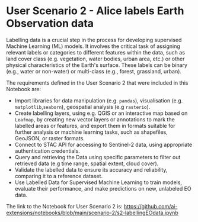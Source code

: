# User Scenario 2 - Alice labels Earth Observation data

Labelling data is a crucial step in the process for developing supervised Machine Learning (ML) models. It involves the critical task of assigning relevant labels or categories to different features within the data, such as land cover class (e.g. vegetation, water bodies, urban area, etc.) or other physical characteristics of the Earth's surface. These labels can be binary (e.g., water or non-water) or multi-class (e.g., forest, grassland, urban).

The requirements defined in the User Scenario 2 that were included in this Notebook are:
* Import libraries for data manipulation (e.g. `pandas`), visualisation (e.g. `matplotlib`,`seaborn`), geospatial analysis (e.g `rasterio`).
* Create labelling layers, using e.g. QGIS or an interactive map based on `Leafmap`, by creating new vector layers or annotations to mark the labelled areas or features, and export them in formats suitable for further analysis or machine learning tasks, such as shapefiles, GeoJSON, or raster formats.
* Connect to STAC API for accessing to Sentinel-2 data, using appropriate authentication credentials.
* Query and retrieving the Data using specific parameters to filter out retrieved data (e.g time range, spatial extent, cloud cover).
* Validate the labelled data to ensure its accuracy and reliability, comparing it to a reference dataset.
* Use Labelled Data for Supervised Machine Learning to train models, evaluate their performance, and make predictions on new, unlabeled EO data.

The link to the Notebook for User Scenario 2 is: ​​https://github.com/ai-extensions/notebooks/blob/main/scenario-2/s2-labellingEOdata.ipynb